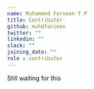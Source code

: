 ```yaml
---
name: Muhammed Farseen T P
title: Contributor
github: muhdfarseen
twitter: ""
linkedin: ""
slack: ""
joining_date: ""
role : contributor
---
```


Still waiting for this
